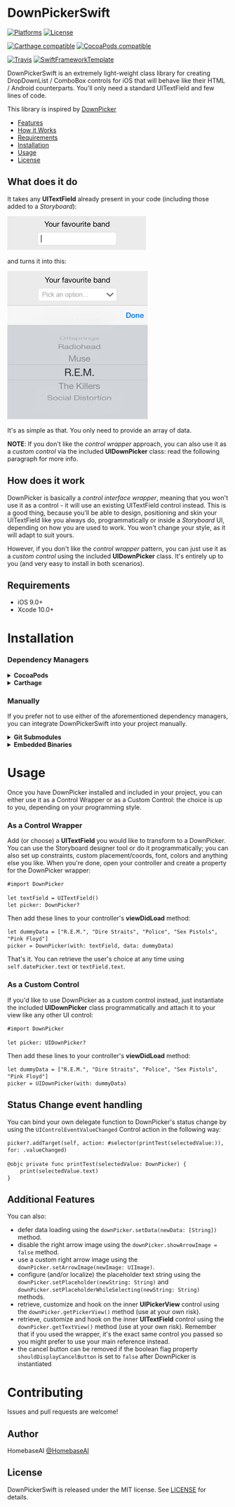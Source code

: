 # DownPickerSwift

[![Platforms](https://img.shields.io/cocoapods/p/DownPickerSwift.svg)](https://cocoapods.org/pods/DownPickerSwift) [![License](https://img.shields.io/cocoapods/l/DownPickerSwift.svg)](https://raw.githubusercontent.com/HomebaseAI/DownPicker/master/LICENSE)

[![Carthage compatible](https://img.shields.io/badge/Carthage-compatible-4BC51D.svg?style=flat)](https://github.com/Carthage/Carthage) [![CocoaPods compatible](https://img.shields.io/cocoapods/v/DownPickerSwift.svg)](https://cocoapods.org/pods/DownPickerSwift)

[![Travis](https://img.shields.io/travis/HomebaseAI/DownPickerSwift/master.svg)](https://travis-ci.org/HomebaseAI/DownPickerSwift/branches) [![SwiftFrameworkTemplate](https://img.shields.io/badge/SwiftFramework-Template-red.svg)](http://github.com/RahulKatariya/SwiftFrameworkTemplate)

DownPickerSwift is an extremely light-weight class library for creating DropDownList / ComboBox controls for iOS that will behave like their HTML / Android counterparts. You'll only need a standard UITextField and few lines of code.

This library is inspired by [DownPicker](https://github.com/Darkseal/DownPicker)

-   [Features](<#What\ does\ it\ do>)
-   [How it Works](<#How\ does\ it\ work>)
-   [Requirements](#requirements)
-   [Installation](#installation)
-   [Usage](#usage)
-   [License](#license)

## What does it do

It takes any **UITextField** already present in your code (including those added to a _Storyboard_):

![alt text](https://raw.githubusercontent.com/Darkseal/DownPicker/gh-pages/images/DownPicker/UITextField.base.png "Here's a standard UITextField")

and turns it into this:

![alt text](https://raw.githubusercontent.com/Darkseal/DownPicker/gh-pages/images/DownPicker/UITextField.DownPicker.png "Here's a DownPicker control")

It's as simple as that. You only need to provide an array of data.

**NOTE**: If you don't like the _control wrapper_ approach, you can also use it as a _custom control_ via the included **UIDownPicker** class: read the following paragraph for more info.

## How does it work

DownPicker is basically a _control interface wrapper_, meaning that you won't use it as a control - it will use an existing UITextField control instead. This is a good thing, because you'll be able to design, positioning and skin your UITextField like you always do, programmatically or inside a _Storyboard_ UI, depending on how you are used to work. You won't change your style, as it will adapt to suit yours.

However, if you don't like the _control wrapper_ pattern, you can just use it as a _custom control_ using the included **UIDownPicker** class. It's entirely up to you (and very easy to install in both scenarios).

## Requirements

-   iOS 9.0+
-   Xcode 10.0+

# Installation

### Dependency Managers

<details>
  <summary><strong>CocoaPods</strong></summary>

[CocoaPods](http://cocoapods.org) is a dependency manager for Cocoa projects. You can install it with the following command:

```bash
$ gem install cocoapods
```

To integrate DownPickerSwift into your Xcode project using CocoaPods, specify it in your `Podfile`:

```ruby
source 'https://github.com/CocoaPods/Specs.git'
platform :ios, '8.0'
use_frameworks!

pod 'DownPickerSwift', '~> 0.7.0'
```

Then, run the following command:

```bash
$ pod install
```

</details>

<details>
  <summary><strong>Carthage</strong></summary>

[Carthage](https://github.com/Carthage/Carthage) is a decentralized dependency manager that automates the process of adding frameworks to your Cocoa application.

You can install Carthage with [Homebrew](http://brew.sh/) using the following command:

```bash
$ brew update
$ brew install carthage
```

To integrate DownPickerSwift into your Xcode project using Carthage, specify it in your `Cartfile`:

```ogdl
github "HomebaseAI/DownPickerSwift" ~> 0.7.0
```

</details>

### Manually

If you prefer not to use either of the aforementioned dependency managers, you can integrate DownPickerSwift into your project manually.

<details>
  <summary><strong>Git Submodules</strong></summary><p>

-   Open up Terminal, `cd` into your top-level project directory, and run the following command "if" your project is not initialized as a git repository:

```bash
$ git init
```

-   Add DownPickerSwift as a git [submodule](http://git-scm.com/docs/git-submodule) by running the following command:

```bash
$ git submodule add https://github.com/HomebaseAI/DownPickerDownPickerSwift.git
$ git submodule update --init --recursive
```

-   Open the new `DownPickerSwift` folder, and drag the `DownPicker.xcodeproj` into the Project Navigator of your application's Xcode project.

    > It should appear nested underneath your application's blue project icon. Whether it is above or below all the other Xcode groups does not matter.

-   Select the `DownPicker.xcodeproj` in the Project Navigator and verify the deployment target matches that of your application target.
-   Next, select your application project in the Project Navigator (blue project icon) to navigate to the target configuration window and select the application target under the "Targets" heading in the sidebar.
-   In the tab bar at the top of that window, open the "General" panel.
-   Click on the `+` button under the "Embedded Binaries" section.
-   You will see two different `DownPicker.xcodeproj` folders each with two different versions of the `DownPicker.framework` nested inside a `Products` folder.

    > It does not matter which `Products` folder you choose from.

-   Select the `DownPicker.framework`.

-   And that's it!

> The `DownPicker.framework` is automagically added as a target dependency, linked framework and embedded framework in a copy files build phase which is all you need to build on the simulator and a device.

</p></details>

<details>
  <summary><strong>Embedded Binaries</strong></summary><p>

-   Download the latest release from https://github.com/HomebaseAI/DownPickerSwift/releases
-   Next, select your application project in the Project Navigator (blue project icon) to navigate to the target configuration window and select the application target under the "Targets" heading in the sidebar.
-   In the tab bar at the top of that window, open the "General" panel.
-   Click on the `+` button under the "Embedded Binaries" section.
-   Add the downloaded `DownPicker.framework`.
-   And that's it!

</p></details>

# Usage

Once you have DownPicker installed and included in your project, you can either use it as a Control Wrapper or as a Custom Control: the choice is up to you, depending on your programming style.

### As a Control Wrapper

Add (or choose) a **UITextField** you would like to transform to a DownPicker. You can use the Storyboard designer tool or do it programmatically; you can also set up constraints, custom placement/coords, font, colors and anything else you like. When you're done, open your controller and create a property for the DownPicker wrapper:

    #import DownPicker

    let textField = UITextField()
    let picker: DownPicker?

Then add these lines to your controller's **viewDidLoad** method:

    let dummyData = ["R.E.M.", "Dire Straits", "Police", "Sex Pistols", "Pink Floyd"]
    picker = DownPicker(with: textField, data: dummyData)

That's it. You can retrieve the user's choice at any time using `self.datePicker.text` or `textField.text`.

### As a Custom Control

If you'd like to use DownPicker as a custom control instead, just instantiate the included **UIDownPicker** class programmatically and attach it to your view like any other UI control:

    #import DownPicker

    let picker: UIDownPicker?

Then add these lines to your controller's **viewDidLoad** method:

    let dummyData = ["R.E.M.", "Dire Straits", "Police", "Sex Pistols", "Pink Floyd"]
    picker = UIDownPicker(with: dummyData)

## Status Change event handling

You can bind your own delegate function to DownPicker's status change by using the `UIControlEventValueChanged` Control action in the following way:

    picker?.addTarget(self, action: #selector(printTest(selectedValue:)), for: .valueChanged)

    @objc private func printTest(selectedValue: DownPicker) {
        print(selectedValue.text)
    }

## Additional Features

You can also:

-   defer data loading using the `downPicker.setData(newData: [String])` method.
-   disable the right arrow image using the `downPicker.showArrowImage = false` method.
-   use a custom right arrow image using the `downPicker.setArrowImage(newImage: UIImage)`.
-   configure (and/or localize) the placeholder text string using the `downPicker.setPlaceholder(newString: String)` and `downPicker.setPlaceholderWhileSelecting(newString: String)` methods.
-   retrieve, customize and hook on the inner **UIPickerView** control using the `downPicker.getPickerView()` method (use at your own risk).
-   retrieve, customize and hook on the inner **UITextField** control using the `downPicker.getTextView()` method (use at your own risk). Remember that if you used the wrapper, it's the exact same control you passed so you might prefer to use your main reference instead.
-   the cancel button can be removed if the boolean flag property `shouldDisplayCancelButton` is set to `false` after DownPicker is instantiated

# Contributing

Issues and pull requests are welcome!

## Author

HomebaseAI [@HomebaseAI](https://twitter.com/HomebaseAI)

## License

DownPickerSwift is released under the MIT license. See [LICENSE](https://github.com/HomebaseAI/DownPickerSwift/blob/master/LICENSE) for details.
